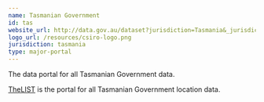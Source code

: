 ```yaml
---
name: Tasmanian Government
id: tas
website_url: http://data.gov.au/dataset?jurisdiction=Tasmania&_jurisdiction_limit=0
logo_url: /resources/csiro-logo.png
jurisdiction: tasmania
type: major-portal
---
```


The data portal for all Tasmanian Government data.

[TheLIST](https://data.thelist.tas.gov.au) is the portal for all Tasmanian Government location data.